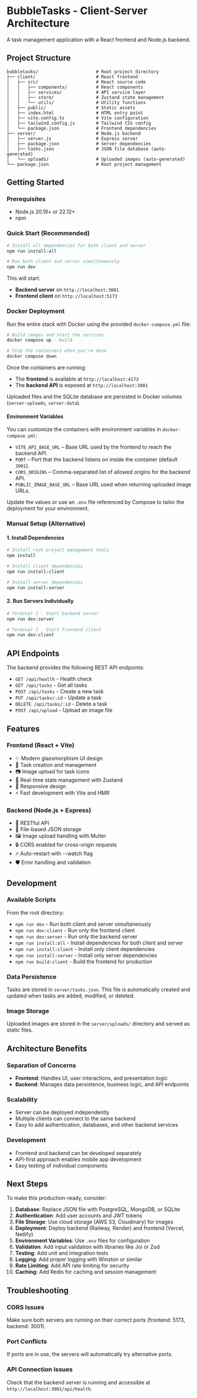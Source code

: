 # BubbleTasks - Client-Server Architecture

A task management application with a React frontend and Node.js backend.

## Project Structure

```
bubbletasks/                      # Root project directory
├── client/                       # React frontend
│   ├── src/                      # React source code
│   │   ├── components/           # React components
│   │   ├── services/             # API service layer
│   │   ├── store/                # Zustand state management
│   │   └── utils/                # Utility functions
│   ├── public/                   # Static assets
│   ├── index.html                # HTML entry point
│   ├── vite.config.ts            # Vite configuration
│   ├── tailwind.config.js        # Tailwind CSS config
│   └── package.json              # Frontend dependencies
├── server/                       # Node.js backend
│   ├── server.js                 # Express server
│   ├── package.json              # Server dependencies
│   ├── tasks.json                # JSON file database (auto-generated)
│   └── uploads/                  # Uploaded images (auto-generated)
└── package.json                  # Root project management
```

## Getting Started

### Prerequisites
- Node.js 20.19+ or 22.12+
- npm

### Quick Start (Recommended)

```bash
# Install all dependencies for both client and server
npm run install:all

# Run both client and server simultaneously
npm run dev
```

This will start:
- **Backend server** on `http://localhost:3001`
- **Frontend client** on `http://localhost:5173`

### Docker Deployment

Run the entire stack with Docker using the provided `docker-compose.yml` file:

```bash
# Build images and start the services
docker compose up --build

# Stop the containers when you're done
docker compose down
```

Once the containers are running:

- The **frontend** is available at `http://localhost:4173`
- The **backend API** is exposed at `http://localhost:3001`

Uploaded files and the SQLite database are persisted in Docker volumes (`server-uploads`, `server-data`).

#### Environment Variables

You can customize the containers with environment variables in `docker-compose.yml`:

- `VITE_API_BASE_URL` – Base URL used by the frontend to reach the backend API.
- `PORT` – Port that the backend listens on inside the container (default `3001`).
- `CORS_ORIGINS` – Comma-separated list of allowed origins for the backend API.
- `PUBLIC_IMAGE_BASE_URL` – Base URL used when returning uploaded image URLs.

Update the values or use an `.env` file referenced by Compose to tailor the deployment for your environment.

### Manual Setup (Alternative)

#### 1. Install Dependencies
```bash
# Install root project management tools
npm install

# Install client dependencies
npm run install:client

# Install server dependencies  
npm run install:server
```

#### 2. Run Servers Individually
```bash
# Terminal 1 - Start backend server
npm run dev:server

# Terminal 2 - Start frontend client  
npm run dev:client
```

## API Endpoints

The backend provides the following REST API endpoints:

- `GET /api/health` - Health check
- `GET /api/tasks` - Get all tasks
- `POST /api/tasks` - Create a new task
- `PUT /api/tasks/:id` - Update a task
- `DELETE /api/tasks/:id` - Delete a task
- `POST /api/upload` - Upload an image file

## Features

### Frontend (React + Vite)
- ✨ Modern glassmorphism UI design
- 🎯 Task creation and management
- 📷 Image upload for task icons
- 🔄 Real-time state management with Zustand
- 📱 Responsive design
- ⚡ Fast development with Vite and HMR

### Backend (Node.js + Express)
- 🚀 RESTful API
- 📁 File-based JSON storage
- 🖼️ Image upload handling with Multer
- 🔒 CORS enabled for cross-origin requests
- ⚡ Auto-restart with --watch flag
- 🛡️ Error handling and validation

## Development

### Available Scripts

From the root directory:

- `npm run dev` - Run both client and server simultaneously  
- `npm run dev:client` - Run only the frontend client
- `npm run dev:server` - Run only the backend server
- `npm run install:all` - Install dependencies for both client and server
- `npm run install:client` - Install only client dependencies
- `npm run install:server` - Install only server dependencies
- `npm run build:client` - Build the frontend for production

### Data Persistence

Tasks are stored in `server/tasks.json`. This file is automatically created and updated when tasks are added, modified, or deleted.

### Image Storage

Uploaded images are stored in the `server/uploads/` directory and served as static files.

## Architecture Benefits

### Separation of Concerns
- **Frontend**: Handles UI, user interactions, and presentation logic
- **Backend**: Manages data persistence, business logic, and API endpoints

### Scalability
- Server can be deployed independently
- Multiple clients can connect to the same backend
- Easy to add authentication, databases, and other backend services

### Development
- Frontend and backend can be developed separately
- API-first approach enables mobile app development
- Easy testing of individual components

## Next Steps

To make this production-ready, consider:

1. **Database**: Replace JSON file with PostgreSQL, MongoDB, or SQLite
2. **Authentication**: Add user accounts and JWT tokens
3. **File Storage**: Use cloud storage (AWS S3, Cloudinary) for images
4. **Deployment**: Deploy backend (Railway, Render) and frontend (Vercel, Netlify)
5. **Environment Variables**: Use `.env` files for configuration
6. **Validation**: Add input validation with libraries like Joi or Zod
7. **Testing**: Add unit and integration tests
8. **Logging**: Add proper logging with Winston or similar
9. **Rate Limiting**: Add API rate limiting for security
10. **Caching**: Add Redis for caching and session management

## Troubleshooting

### CORS Issues
Make sure both servers are running on their correct ports (frontend: 5173, backend: 3001).

### Port Conflicts
If ports are in use, the servers will automatically try alternative ports.

### API Connection Issues
Check that the backend server is running and accessible at `http://localhost:3001/api/health`.
